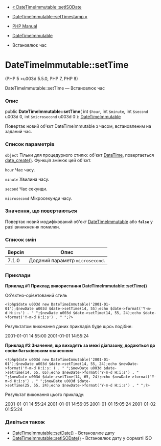 - [« DateTimeImmutable::setISODate](datetimeimmutable.setisodate.md)
- [DateTimeImmutable::setTimestamp
»](datetimeimmutable.settimestamp.md)

- [PHP Manual](index.md)
- [DateTimeImmutable](class.datetimeimmutable.md)
- Встановлює час

# DateTimeImmutable::setTime

(PHP 5 \>u003d 5.5.0, PHP 7, PHP 8)

DateTimeImmutable::setTime — Встановлює час

### Опис

public **DateTimeImmutable::setTime**(
int `$hour`,
int `$minute`,
int `$second` u003d 0,
int `$microsecond` u003d 0
): [DateTimeImmutable](class.datetimeimmutable.md)

Повертає новий об'єкт DateTimeImmutable з часом, встановленим на
заданий час.

### Список параметрів

`object`
Тільки для процедурного стилю: об'єкт [DateTime](class.datetime.md),
повертається [date_create()](function.date-create.md). Функція
змінює цей об'єкт.

`hour`
Час часу.

`minute`
Хвилина часу.

`second`
Час секунди.

`microsecond`
Мікросекунди часу.

### Значення, що повертаються

Повертає новий модифікований об'єкт
[DateTimeImmutable](class.datetimeimmutable.md) або **`false`**
у разі виникнення помилки.

### Список змін

| Версія | Опис |
|--------|----------------------------------|
| 7.1.0 | Доданий параметр `microsecond`. |

### Приклади

**Приклад #1 Приклад використання **DateTimeImmutable::setTime()****

Об'єктно-орієнтований стиль

` <?php$date u003d new DateTimeImmutable('2001-01-01');$newDate u003d $date->setTime(14, 55);echo $date->format('Y-m-d H:i:s') . "
";$newDate u003d $date->setTime(14, 55, 24);echo $date->format('Y-m-d H:i:s') . "
";?> `

Результатом виконання даних прикладів буде щось подібне:

2001-01-01 14:55:00
2001-01-01 14:55:24

**Приклад #2 Значення, що виходять за межі діапазону, додаються до
своїм батьківським значенням**

` <?php$date u003d new DateTimeImmutable('2001-01-01');$newDate u003d $date->setTime(14, 55, 24);echo $newDate->format('Y-m-d H:i:s: ) . "
";$newDate u003d $date->setTime(14, 55, 65);echo $newDate->format('Y-m-d H:i:s') . "
";$newDate u003d $date->setTime(14, 65, 24);echo $newDate->format('Y-m-d H:i:s') . "
";$newDate u003d $date->setTime(25, 55, 24);echo $newDate->format('Y-m-d H:i:s') . "
";?> `

Результат виконання цього прикладу:

2001-01-01 14:55:24
2001-01-01 14:56:05
2001-01-01 15:05:24
2001-01-02 01:55:24

### Дивіться також

- [DateTimeImmutable::setDate()](datetimeimmutable.setdate.md) -
Встановлює дату
- [DateTimeImmutable::setISODate()](datetimeimmutable.setisodate.md) -
Встановлює дату у форматі ISO
